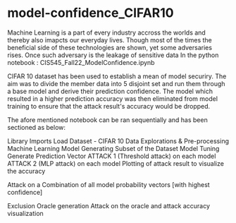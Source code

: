 # model-confidence_CIFAR10

Machine Learning is a part of every industry accross the worlds and thereby also imapcts our everyday lives. Though most of the times the beneficial side of these technologies are shown, yet some adversaries rises. Once such adversary is the leakage of sensitive data
In the python notebook : CIS545_Fall22_ModelConfidence.ipynb 

CIFAR 10 dataset has been used to establish a mean of model securiry.
The aim was to divide the member data into 5 disjoint set and run them through a base model and derive their prediction confidence. 
The model which resulted in a higher prediction accuracy was then eliminated from model training to ensure that the attack result's accuracy would be dropped. 

The afore mentioned notebook can be ran sequentially and has been sectioned as below:


Library Imports
Load Dataset - CIFAR 10
Data Explorations & Pre-processing
Machine Learning Model
Generating Subset of the Dataset
Model Tuning
Generate Prediction Vector
ATTACK 1 (Threshold attack) on each model
ATTACK 2 (MLP attack) on each model
Plotting of attack result to visualize the accuracy 

Attack on a Combination of all model probability vectors [with highest confidence]

Exclusion Oracle generation
Attack on the oracle and attack accuracy visualization



